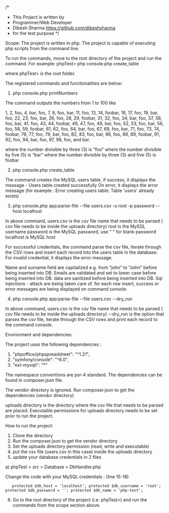 /*
* This Project is written by
* Programmer/Web Developer 
* Dibesh Sharma <https://github.com/dibeshsharma>
* for the test purpose
*/

Scope:
The project is written in php. 
The project is capable of executing php scripts from the command line.

To run the commands, move to the root directory of the project and run the command. For example:
phpTest> php console.php create_table

where phpTest> is the root folder.

The registered commands and functionalities are below:

1) php console.php printNumbers

The command outputs the numbers from 1 to 100 like

1, 2, foo, 4, bar, foo, 7, 8, foo, bar, 11, foo, 13, 14, foobar, 16, 17, foo, 19, bar, foo, 22, 23, foo, bar, 26, foo, 28, 29, foobar, 31, 32, foo, 34, bar, foo, 37, 38, foo, bar, 41, foo, 43, 44, foobar, 46, 47, foo, 49, bar, foo,
52, 53, foo, bar, 56, foo, 58, 59, foobar, 61, 62, foo, 64, bar, foo, 67, 68, foo, bar, 71, foo, 73, 74, foobar, 76, 77, foo, 79, bar, foo, 82, 83, foo, bar, 86, foo, 88, 89, foobar, 91, 92, foo, 94, bar, foo, 97, 98, foo, and bar.

where the number divisible by three (3) is “foo”
where the number divisible by five (5) is “bar”
where the number divisible by three (3) and five (5) is foobar

2) php console.php create_table

The command creates the MySQL users table, 
if success, it displays the message - Users table created successfully
On error, it displays the error message (for example : Error creating users table: Table 'users' already exists) 

3) php console.php app:parse-file --file users.csv -u root -p password --host localhost

In above command, 
users.csv is the csv file name that needs to be parsed ( csv file needs to be inside the uploads directory)
root is the MySQL username
password is the MySQL password, use " " for blank password
localhost is MySQL host

For successful credentials, the command parse the csv file, iterate through the CSV rows and insert each record into the users table in the database.
For invalid credential, it displays the error message.

Name and surname field are capitalized e.g. from “john” to “John” before being inserted into DB.
Emails are validated and set to lower case before being inserted into DB.
data are sanitized before being inserted into DB.
Sql injections - attack are being taken care of.
for each row insert, success or error messages are being displayed on command console.

4) php console.php app:parse-file --file users.csv --dry_run

In above command,
users.csv is the csv file name that needs to be parsed ( csv file needs to be inside the uploads directory)
--dry_run is the option that parses the csv file, iterate through the CSV rows and print each record to the command console.

Environment and dependencies:

The project uses the following dependencies :
1) "phpoffice/phpspreadsheet": "^1.21",
2) "symfony/console": "^6.0",
3) "ext-mysqli": "*"

The namespace conventions are psr-4 standard.
The dependencies can be found in composer.json file. 

The vendor directory is ignored. 
Run composer.json to get the dependencies (vendor directory)

uploads directory is the directory where the csv file that needs to be parsed are placed.
Executable permissions for uploads directory needs to be set prior to run the project.

How to run the project:
1) Clone the directory
2) Run the composer.json to get the vendor directory
3) Set the uploads directory permission (read, write and executable)
4) put the csv file (users.csv in this case) inside the uploads directory
5) update your database credentials in 2 files
   
a) phpTest > src > Database > DbHandler.php

Change the code with your MySQL credentials : (line 15-18)

`   protected $db_host = 'localhost';
   protected $db_username = 'root';
   protected $db_password = '';
   protected $db_name = 'php-test';`  

6) Go to the root directory of the project (i.e. phpTest>) and run the commands from the scope section above.























